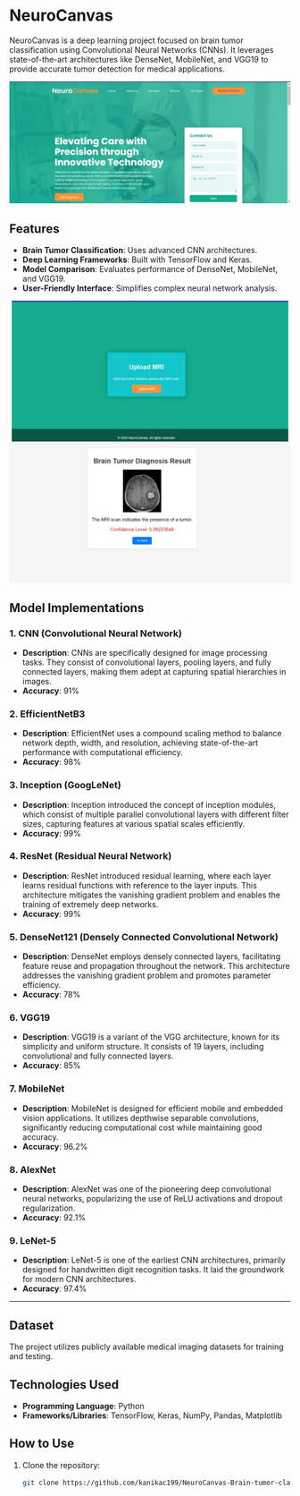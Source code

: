 # NeuroCanvas

NeuroCanvas is a deep learning project focused on brain tumor classification using Convolutional Neural Networks (CNNs). It leverages state-of-the-art architectures like DenseNet, MobileNet, and VGG19 to provide accurate tumor detection for medical applications.

![Website Front](images/website%20front.jpg)


## Features
- **Brain Tumor Classification**: Uses advanced CNN architectures.
- **Deep Learning Frameworks**: Built with TensorFlow and Keras.
- **Model Comparison**: Evaluates performance of DenseNet, MobileNet, and VGG19.
- **User-Friendly Interface**: Simplifies complex neural network analysis.

![diag](images/result.jpg)
## Model Implementations  
### 1. CNN (Convolutional Neural Network)  
- **Description**: CNNs are specifically designed for image processing tasks. They consist of convolutional layers, pooling layers, and fully connected layers, making them adept at capturing spatial hierarchies in images.  
- **Accuracy**: 91%  

### 2. EfficientNetB3  
- **Description**: EfficientNet uses a compound scaling method to balance network depth, width, and resolution, achieving state-of-the-art performance with computational efficiency.  
- **Accuracy**: 98%  

### 3. Inception (GoogLeNet)  
- **Description**: Inception introduced the concept of inception modules, which consist of multiple parallel convolutional layers with different filter sizes, capturing features at various spatial scales efficiently.  
- **Accuracy**: 99%  

### 4. ResNet (Residual Neural Network)  
- **Description**: ResNet introduced residual learning, where each layer learns residual functions with reference to the layer inputs. This architecture mitigates the vanishing gradient problem and enables the training of extremely deep networks.  
- **Accuracy**: 99%  

### 5. DenseNet121 (Densely Connected Convolutional Network)  
- **Description**: DenseNet employs densely connected layers, facilitating feature reuse and propagation throughout the network. This architecture addresses the vanishing gradient problem and promotes parameter efficiency.  
- **Accuracy**: 78%  

### 6. VGG19  
- **Description**: VGG19 is a variant of the VGG architecture, known for its simplicity and uniform structure. It consists of 19 layers, including convolutional and fully connected layers.  
- **Accuracy**: 85%  

### 7. MobileNet  
- **Description**: MobileNet is designed for efficient mobile and embedded vision applications. It utilizes depthwise separable convolutions, significantly reducing computational cost while maintaining good accuracy.  
- **Accuracy**: 96.2%  

### 8. AlexNet  
- **Description**: AlexNet was one of the pioneering deep convolutional neural networks, popularizing the use of ReLU activations and dropout regularization.  
- **Accuracy**: 92.1%  

### 9. LeNet-5  
- **Description**: LeNet-5 is one of the earliest CNN architectures, primarily designed for handwritten digit recognition tasks. It laid the groundwork for modern CNN architectures.  
- **Accuracy**: 97.4%  

---

## Dataset
The project utilizes publicly available medical imaging datasets for training and testing.

## Technologies Used
- **Programming Language**: Python
- **Frameworks/Libraries**: TensorFlow, Keras, NumPy, Pandas, Matplotlib

## How to Use
1. Clone the repository:
   ```bash
   git clone https://github.com/kanikac199/NeuroCanvas-Brain-tumor-classifier-/new/main.git
